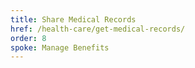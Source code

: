```yaml
---
title: Share Medical Records
href: /health-care/get-medical-records/
order: 8
spoke: Manage Benefits
---
```

